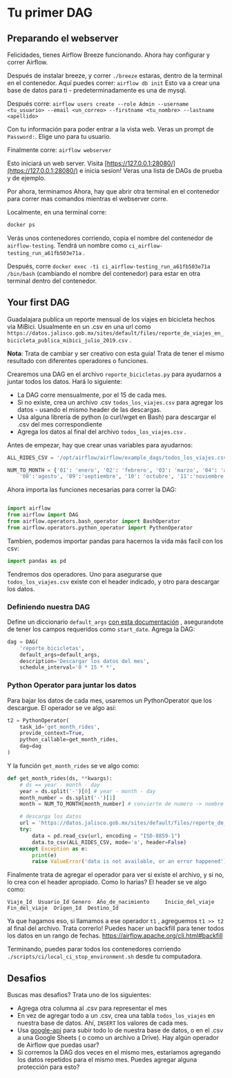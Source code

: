 # Tu primer DAG

## Preparando el webserver

Felicidades, tienes Airflow Breeze funcionando. Ahora hay configurar y correr Airflow.

Después de instalar breeze, y correr `./breeze` estaras, dentro de la terminal en el contenedor. Aquí puedes correr:
`airflow db init`
Esto va a crear una base de datos para ti - predeterminadamente es una de mysql.

Después corre:
`airflow users create --role Admin --username <tu_usuario> --email <un_correo> --firstname <tu_nombre> --lastname <apellido>`

Con tu información para poder entrar a la vista web. Veras un prompt de `Password:`. Elige uno para tu usuario.

Finalmente corre:
`airflow webserver`

Esto iniciará un web server. Visita [https://127.0.0.1:28080/](https://127.0.0.1:28080/) e inicia sesion! Veras una lista de DAGs de prueba y de ejemplo.

Por ahora, terminamos 
Ahora, hay que abrir otra terminal en el contenedor para correr mas comandos mientras el webserver corre.

Localmente, en una terminal corre:

```bash
docker ps
```

Verás unos contenedores corriendo, copia el nombre del contenedor de `airflow-testing`. Tendrá un nombre como `ci_airflow-testing_run_a61fb503e71a` .

Después, corre `docker exec -ti ci_airflow-testing_run_a61fb503e71a /bin/bash` (cambiando el nombre del contenedor) para estar en otra terminal dentro del contenedor.

## Your first DAG

Guadalajara publica un reporte mensual de los viajes en bicicleta hechos vía MiBici. Usualmente en un .csv en una url como `https://datos.jalisco.gob.mx/sites/default/files/reporte_de_viajes_en_bicicleta_publica_mibici_julio_2019.csv` . 

**Nota**: Trata de cambiar y ser creativo con esta guia! Trata de tener el mismo resultado con diferentes operadores o funciones. 

Crearemos una DAG en el archivo `reporte_bicicletas.py` para ayudarnos a juntar todos los datos. Hará lo siguiente:

- La DAG corre mensualmente, por el 15 de cada mes.
- Si no existe, crea un archivo .csv `todos_los_viajes.csv` para agregar los datos - usando el mismo header de las descargas.
- Usa alguna librería de python (o curl/wget en Bash) para descargar el .csv del mes correspondiente
- Agrega los datos al final del archivo `todos_los_viajes.csv` .

Antes de empezar, hay que crear unas variables para ayudarnos:
```python
ALL_RIDES_CSV = '/opt/airflow/airflow/example_dags/todos_los_viajes.csv' # so that it's synced with our computer

NUM_TO_MONTH = {'01': 'enero', '02': 'febrero', '03': 'marzo', '04': 'abril', '05':'nayo', '06':'junio', '07':'julio',
    '08':'agosto', '09':'septiembre', '10': 'octubre', '11':'noviembre','12':'diciembre'}
```

Ahora importa las funciones necesarias para correr la DAG:

```py

import airflow
from airflow import DAG
from airflow.operators.bash_operator import BashOperator
from airflow.operators.python_operator import PythonOperator
```

Tambien, podemos importar pandas para hacernos la vida más facil con los csv:

```python
import pandas as pd
```

Tendremos dos operadores. Uno para asegurarse que `todos_los_viajes.csv` existe con el header indicado, y otro para descargar los datos.

### Definiendo nuestra DAG

Define un diccionario `default_args` [con esta documentación](https://airflow.apache.org/tutorial.html#default-arguments) , asegurandote de tener los campos requeridos como `start_date`. Agrega la DAG: 
```py
dag = DAG(
    'reporte_bicicletas',
    default_args=default_args,
    description='Descargar los datos del mes',
    schedule_interval='0 * 15 * *',
```

### Python Operator para juntar los datos

Para bajar los datos de cada mes, usaremos un PythonOperator que los descargue. El operador se ve algo así:

```py
t2 = PythonOperator(
    task_id='get_month_rides',
    provide_context=True,
    python_callable=get_month_rides,
    dag=dag
)
```

Y la función `get_month_rides` se ve algo como:

```python
def get_month_rides(ds, **kwargs):
    # ds == year - month - day
    year = ds.split('-')[0] # year - month - day
    month_number = ds.split('-')[1]
    month = NUM_TO_MONTH[month_number] # convierte de numero -> nombre del mes

    # descarga los datos
    url = 'https://datos.jalisco.gob.mx/sites/default/files/reporte_de_viajes_en_bicicleta_publica_mibici_{month}_{year}.csv'.format(month=month,year=year)
    try:
        data = pd.read_csv(url, encoding = "ISO-8859-1")
        data.to_csv(ALL_RIDES_CSV, mode='a', header=False)
    except Exception as e:
        print(e)
        raise ValueError('data is not available, or an error happened')
```


Finalmente trata de agregar el operador para ver si existe el archivo, y si no, lo crea con el header apropiado. Como lo harias? El header se ve algo como:
```
Viaje_Id  Usuario_Id Genero  Año_de_nacimiento     Inicio_del_viaje        Fin_del_viaje  Origen_Id  Destino_Id
```

Ya que hagamos eso, si llamamos a ese operador `t1` , agreguemos `t1 >> t2` al final del archivo. Trata correrlo! Puedes hacer un backfill para tener todos los datos en un rango de fechas. https://airflow.apache.org/cli.html#backfill

Terminando, puedes parar todos los contenedores corriendo `./scripts/ci/local_ci_stop_environment.sh` desde tu computadora.
## Desafios
Buscas mas desafios? Trata uno de los siguientes:

- Agrega otra columna al .csv para representar el mes
- En vez de agregar todo a un .csv, crea una tabla `todos_los_viajes` en nuestra base de datos. Ahí, `INSERT` los valores de cada mes.
- Usa [google-api](https://github.com/googleapis/google-api-python-client) para subir todo lo de nuestra base de datos, o en el .csv a una Google Sheets ( o como un archivo a Drive). Hay algún operador de Airflow que puedas usar?
- Si corremos la DAG dos veces en el mismo mes, estaríamos agregando los datos repetidos para el mismo mes. Puedes agregar alguna protección para esto?

